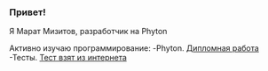 ### Привет!
Я Марат Мизитов, разработчик на Phyton

Активно изучаю программирование:
-Phyton. [Дипломная работа](https://github.com/Umizmar/Vkinder23)
-Тесты. [Тест взят из интернета](https://github.com/Umizmar/Worktests)
